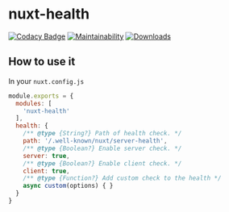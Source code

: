 # nuxt-health

[![Codacy Badge](https://app.codacy.com/project/badge/Grade/a4630ceba1354de1a5063938da13672b)](https://www.codacy.com/gh/LuxChanLu/nuxt-health/dashboard?utm_source=github.com&amp;utm_medium=referral&amp;utm_content=LuxChanLu/nuxt-health&amp;utm_campaign=Badge_Grade)
[![Maintainability](https://api.codeclimate.com/v1/badges/c0c41af5490678cc8196/maintainability)](https://codeclimate.com/github/LuxChanLu/nuxt-health/maintainability)
[![Downloads](https://img.shields.io/npm/dm/nuxt-health.svg)](https://www.npmjs.com/package/nuxt-health)

## How to use it

In your `nuxt.config.js`
```js
module.exports = {
  modules: [
    'nuxt-health'
  ],
  health: {
    /** @type {String?} Path of health check. */
    path: '/.well-known/nuxt/server-health',
    /** @type {Boolean?} Enable server check. */
    server: true,
    /** @type {Boolean?} Enable client check. */
    client: true,
    /** @type {Function?} Add custom check to the health */
    async custom(options) { }
  }
}
```
